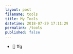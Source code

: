 ```yaml
---
layout: post
filename: tools
title: My Tools
datetime: 2018-07-29 17:11:29
permalink: /tools
published: false
---
```


 - [] ffg
 